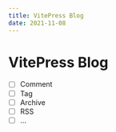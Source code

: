 ```yaml
---
title: VitePress Blog
date: 2021-11-08
---
```


# VitePress Blog

- [ ] Comment
- [ ] Tag
- [ ] Archive
- [ ] RSS
- [ ] ...
